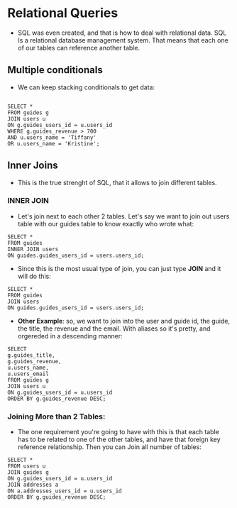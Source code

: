 # Relational Queries

- SQL was even created, and that is how to deal with relational data. SQL Is a relational database management system. That means that each one of our tables can reference another table.

## Multiple conditionals

- We can keep stacking conditionals to get data:

```

SELECT *
FROM guides g
JOIN users u
ON g.guides_users_id = u.users_id
WHERE g.guides_revenue > 700
AND u.users_name = 'Tiffany'
OR u.users_name = 'Kristine';
```

## Inner Joins

- This is the true strenght of SQL, that it allows to join different tables.

### INNER JOIN

- Let's join next to each other 2 tables. Let's say we want to join out users table with our guides table to know exactly who wrote what:

```
SELECT *
FROM guides
INNER JOIN users
ON guides.guides_users_id = users.users_id;
```

- Since this is the most usual type of join, you can just type **JOIN** and it will do this:

```
SELECT *
FROM guides
JOIN users
ON guides.guides_users_id = users.users_id;
```

- **Other Example**: so, we want to join into the user and guide id, the guide, the title, the revenue and the email. With aliases so it's pretty, and orgereded in a descending manner:

```
SELECT
g.guides_title,
g.guides_revenue,
u.users_name,
u.users_email
FROM guides g
JOIN users u
ON g.guides_users_id = u.users_id
ORDER BY g.guides_revenue DESC;
```

### Joining More than 2 Tables:

- The one requirement you're going to have with this is that each table has to be related to one of the other tables, and have that foreign key reference relationship. Then you can Join all number of tables:

```
SELECT *
FROM users u
JOIN guides g
ON g.guides_users_id = u.users_id
JOIN addresses a
ON a.addresses_users_id = u.users_id
ORDER BY g.guides_revenue DESC;
```
